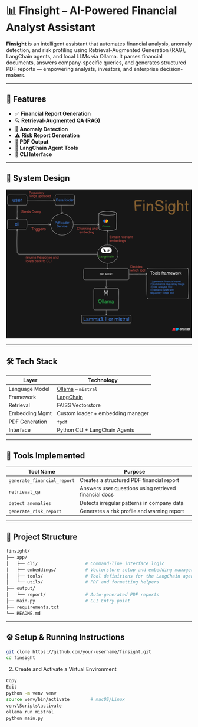 # 📊 Finsight – AI-Powered Financial Analyst Assistant

**Finsight** is an intelligent assistant that automates financial analysis, anomaly detection, and risk profiling using Retrieval-Augmented Generation (RAG), LangChain agents, and local LLMs via Ollama. It parses financial documents, answers company-specific queries, and generates structured PDF reports — empowering analysts, investors, and enterprise decision-makers.

---

## 🚀 Features

- ✅ **Financial Report Generation**
- 🔍 **Retrieval-Augmented QA (RAG)**
- 🚨 **Anomaly Detection**
- ⚠️ **Risk Report Generation**
- 📄 **PDF Output**
- 🤖 **LangChain Agent Tools**
- 🧪 **CLI Interface**

---
##  🔧 System Design
![Architecture Diagram](docs/architecture.png)

---
## 🛠️ Tech Stack

| Layer          | Technology                     |
|----------------|--------------------------------|
| Language Model | [Ollama](https://ollama.ai/) – `mistral` |
| Framework      | [LangChain](https://www.langchain.com/) |
| Retrieval      | FAISS Vectorstore               |
| Embedding Mgmt | Custom loader + embedding manager |
| PDF Generation | `fpdf`                          |
| Interface      | Python CLI + LangChain Agents   |

---

## 🧩 Tools Implemented

| Tool Name                | Purpose                                                   |
|--------------------------|-----------------------------------------------------------|
| `generate_financial_report` | Creates a structured PDF financial report               |
| `retrieval_qa`              | Answers user questions using retrieved financial docs   |
| `detect_anomalies`          | Detects irregular patterns in company data              |
| `generate_risk_report`      | Generates a risk profile and warning report              |

---

## 📁 Project Structure

```bash
finsight/
├── app/
│   ├── cli/                  # Command-line interface logic
│   ├── embeddings/           # Vectorstore setup and embedding manager
│   ├── tools/                # Tool definitions for the LangChain agent
│   └── utils/                # PDF and formatting helpers
├── output/
│   └── report/               # Auto-generated PDF reports
├── main.py                   # CLI Entry point
├── requirements.txt
└── README.md

```
---

## ⚙️ Setup & Running Instructions
```bash
git clone https://github.com/your-username/finsight.git
cd finsight
```

2. Create and Activate a Virtual Environment
```bash
Copy
Edit
python -m venv venv
source venv/bin/activate        # macOS/Linux
venv\Scripts\activate
ollama run mistral
python main.py
```



          

